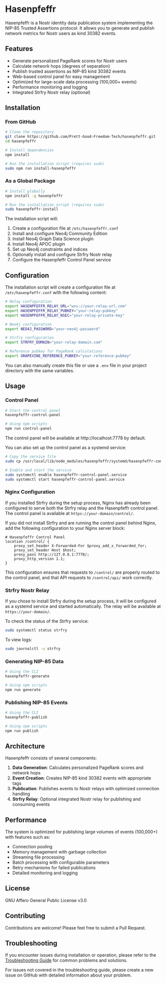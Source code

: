 # Hasenpfeffr

Hasenpfeffr is a Nostr identity data publication system implementing the NIP-85 Trusted Assertions protocol. It allows you to generate and publish network metrics for Nostr users as kind 30382 events.

## Features

- Generate personalized PageRank scores for Nostr users
- Calculate network hops (degrees of separation)
- Publish trusted assertions as NIP-85 kind 30382 events
- Web-based control panel for easy management
- Optimized for large-scale data processing (100,000+ events)
- Performance monitoring and logging
- Integrated Strfry Nostr relay (optional)

## Installation

### From GitHub

```bash
# Clone the repository
git clone https://github.com/Prett-Good-Freedom-Tech/hasenpfeffr.git
cd hasenpfeffr

# Install dependencies
npm install

# Run the installation script (requires sudo)
sudo npm run install-hasenpfeffr
```

### As a Global Package

```bash
# Install globally
npm install -g hasenpfeffr

# Run the installation script (requires sudo)
sudo hasenpfeffr-install
```

The installation script will:
1. Create a configuration file at `/etc/hasenpfeffr.conf`
2. Install and configure Neo4j Community Edition
3. Install Neo4j Graph Data Science plugin
4. Install Neo4j APOC plugin
5. Set up Neo4j constraints and indices
6. Optionally install and configure Strfry Nostr relay
7. Configure the Hasenpfeffr Control Panel service

## Configuration

The installation script will create a configuration file at `/etc/hasenpfeffr.conf` with the following content:

```bash
# Relay configuration
export HASENPFEFFR_RELAY_URL="wss://your-relay-url.com"
export HASENPFEFFR_RELAY_PUBKEY="your-relay-pubkey"
export HASENPFEFFR_RELAY_NSEC="your-relay-private-key"

# Neo4j configuration
export NEO4J_PASSWORD="your-neo4j-password"

# Strfry configuration
export STRFRY_DOMAIN="your-relay-domain.com"

# Reference pubkey for PageRank calculations
export GRAPEVINE_REFERENCE_PUBKEY="your-reference-pubkey"
```

You can also manually create this file or use a `.env` file in your project directory with the same variables.

## Usage

### Control Panel

```bash
# Start the control panel
hasenpfeffr-control-panel

# Using npm scripts
npm run control-panel
```

The control panel will be available at http://localhost:7778 by default.

You can also set up the control panel as a systemd service:

```bash
# Copy the service file
sudo cp /usr/local/lib/node_modules/hasenpfeffr/systemd/hasenpfeffr-control-panel.service /etc/systemd/system/

# Enable and start the service
sudo systemctl enable hasenpfeffr-control-panel.service
sudo systemctl start hasenpfeffr-control-panel.service
```

### Nginx Configuration

If you installed Strfry during the setup process, Nginx has already been configured to serve both the Strfry relay and the Hasenpfeffr control panel. The control panel is available at `https://your-domain/control/`.

If you did not install Strfry and are running the control panel behind Nginx, add the following configuration to your Nginx server block:

```nginx
# Hasenpfeffr Control Panel
location /control/ {
    proxy_set_header X-Forwarded-For $proxy_add_x_forwarded_for;
    proxy_set_header Host $host;
    proxy_pass http://127.0.0.1:7778/;
    proxy_http_version 1.1;
}
```

This configuration ensures that requests to `/control/` are properly routed to the control panel, and that API requests to `/control/api/` work correctly.

### Strfry Nostr Relay

If you chose to install Strfry during the setup process, it will be configured as a systemd service and started automatically. The relay will be available at `https://your-domain/`.

To check the status of the Strfry service:

```bash
sudo systemctl status strfry
```

To view logs:

```bash
sudo journalctl -u strfry
```

### Generating NIP-85 Data

```bash
# Using the CLI
hasenpfeffr-generate

# Using npm scripts
npm run generate
```

### Publishing NIP-85 Events

```bash
# Using the CLI
hasenpfeffr-publish

# Using npm scripts
npm run publish
```

## Architecture

Hasenpfeffr consists of several components:

1. **Data Generation**: Calculates personalized PageRank scores and network hops
2. **Event Creation**: Creates NIP-85 kind 30382 events with appropriate tags
3. **Publication**: Publishes events to Nostr relays with optimized connection handling
4. **Strfry Relay**: Optional integrated Nostr relay for publishing and consuming events

## Performance

The system is optimized for publishing large volumes of events (100,000+) with features such as:

- Connection pooling
- Memory management with garbage collection
- Streaming file processing
- Batch processing with configurable parameters
- Retry mechanisms for failed publications
- Detailed monitoring and logging

## License

GNU Affero General Public License v3.0

## Contributing

Contributions are welcome! Please feel free to submit a Pull Request.

## Troubleshooting

If you encounter issues during installation or operation, please refer to the [Troubleshooting Guide](TROUBLESHOOTING.md) for common problems and solutions.

For issues not covered in the troubleshooting guide, please create a new issue on GitHub with detailed information about your problem.
